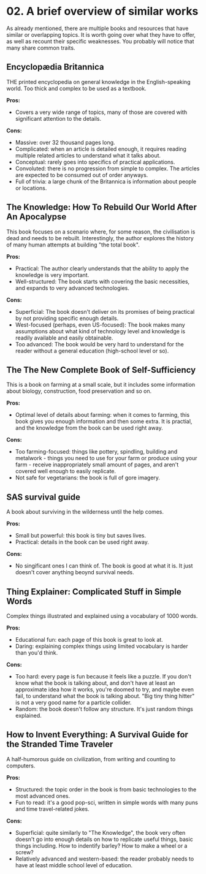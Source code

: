 # 02. A brief overview of similar works

As already mentioned, there are multiple books and resources that have similar or
overlapping topics. It is worth going over what they have to offer, as well as recount
their specific weaknesses. You probably will notice that many share common traits.

## Encyclopædia Britannica
THE printed encyclopedia on general knowledge in the English-speaking world.
Too thick and complex to be used as a textbook.

**Pros:** 
* Covers a very wide range of topics, many of those are covered with
significant attention to the details.

**Cons:** 
* Massive: over 32 thousand pages long.
* Complicated: when an article is detailed enough, it requires reading multiple 
related articles to understand what it talks about.
* Conceptual: rarely goes into specifics of practical applications.
* Convoluted: there is no progression from simple to complex. The articles are
expected to be consumed out of order anyways.
* Full of trivia: a large chunk of the Britannica is information about people or locations. 


## The Knowledge: How To Rebuild Our World After An Apocalypse
This book focuses on a scenario where, for some reason, the civilisation is dead
and needs to be rebuilt. Interestingly, the author explores the history of many 
human attempts at building "the total book". 

**Pros:**
* Practical: The author clearly understands that the ability to apply the knowledge 
is very important.
* Well-structured: The book starts with covering the basic necessities, and expands
to very advanced technologies.

**Cons:**
* Superficial: The book doesn't deliver on its promises of being practical by not
providing specific enough details.
* West-focused (perhaps, even US-focused): The book makes many assumptions about
what kind of technology level and knowledge is readily available and easily
obtainable.
* Too advanced: The book would be very hard to understand for the reader without a
general education (high-school level or so).


## The The New Complete Book of Self-Sufficiency
This is a book on farming at a small scale, but it includes some information about
biology, construction, food preservation and so on.

**Pros:**
* Optimal level of details about farming: when it comes to farming, this book gives
you enough information and then some extra. It is practial, and the knowledge from 
the book can be used right away.

**Cons:**
* Too farming-focused: things like pottery, spindling, building and metalwork - 
things you need to use for your farm or produce using your farm - receive
inappropriately small amount of pages, and aren't covered well enough to easily
replicate.
* Not safe for vegetarians: the book is full of gore imagery.

## SAS survival guide
A book about surviving in the wilderness until the help comes.

**Pros:**
* Small but powerful: this book is tiny but saves lives.
* Practical: details in the book can be used right away.

**Cons:**
* No singificant ones I can think of. The book is good at what it is.
It just doesn't cover anything beoynd survival needs.

## Thing Explainer: Complicated Stuff in Simple Words
Complex things illustrated and explained using a vocabulary of 1000 words.

**Pros:**
* Educational fun: each page of this book is great to look at.
* Daring: explaining complex things using limited vocabulary is harder than you'd think. 

**Cons:**
* Too hard: every page is fun because it feels like a puzzle. If you don't know what
the book is talking about, and don't have at least an approximate idea how it works,
you're doomed to try, and maybe even fail, to understand what the book is talking about.
"Big tiny thing hitter" is not a very good name for a particle collider.
* Random: the book doesn't follow any structure. It's just random things explained.

## How to Invent Everything: A Survival Guide for the Stranded Time Traveler 
A half-humorous guide on civilization, from writing and counting to computers.

**Pros:**
* Structured: the topic order in the book is from basic technologies to the most
advanced ones.
* Fun to read: it's a good pop-sci, written in simple words with many puns and 
time travel-related jokes.

**Cons:**
* Superficial: quite similarly to "The Knowledge", the book very often doesn't
go into enough details on how to replicate useful things, basic things including. 
How to indentify barley? How to make a wheel or a screw?
* Relatively advanced and western-based: the reader probably needs to have at 
least middle school level of education.
 

